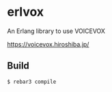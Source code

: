 erlvox
=====

An Erlang library to use VOICEVOX

https://voicevox.hiroshiba.jp/

Build
-----

    $ rebar3 compile
